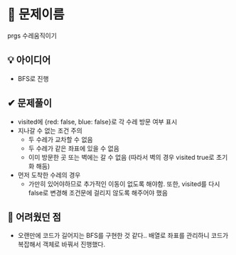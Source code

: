 # 🔎 문제이름

prgs 수레움직이기

## 💡 아이디어

- BFS로 진행

## ✔ 문제풀이

- visited에 {red: false, blue: false}로 각 수레 방문 여부 표시
- 지나갈 수 없는 조건 주의
  - 두 수레가 교차할 수 없음
  - 두 수레가 같은 좌표에 있을 수 없음
  - 이미 방문한 곳 또는 벽에는 갈 수 없음 (따라서 벽의 경우 visited true로 초기화 해둠)
- 먼저 도착한 수레의 경우
  - 가만히 있어야하므로 추가적인 이동이 없도록 해야함. 또한, visited를 다시 false로 변경해 조건문에 걸리지 않도록 해주어야 했음

## 🤕 어려웠던 점

- 오랜만에 코드가 길어지는 BFS를 구현한 것 같다.. 배열로 좌표를 관리하니 코드가 복잡해서 객체로 바꿔서 진행했다.
